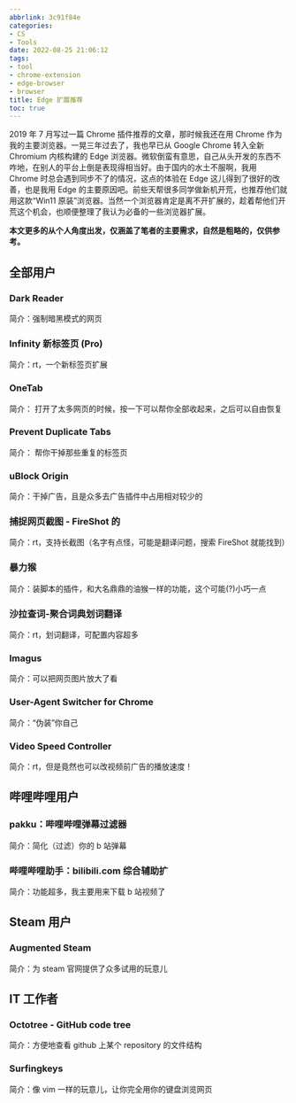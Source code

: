 ```yaml
---
abbrlink: 3c91f84e
categories:
- CS
- Tools
date: 2022-08-25 21:06:12
tags:
- tool
- chrome-extension
- edge-browser
- browser
title: Edge 扩展推荐
toc: true
---
```


2019 年 7 月写过一篇 Chrome 插件推荐的文章，那时候我还在用 Chrome 作为我的主要浏览器。一晃三年过去了，我也早已从 Google Chrome 转入全新 Chromium 内核构建的 Edge 浏览器。微软倒蛮有意思，自己从头开发的东西不咋地，在别人的平台上倒是表现得相当好。由于国内的水土不服啊，我用 Chrome 时总会遇到同步不了的情况，这点的体验在 Edge 这儿得到了很好的改善，也是我用 Edge 的主要原因吧。前些天帮很多同学做新机开荒，也推荐他们就用这款“Win11 原装”浏览器。当然一个浏览器肯定是离不开扩展的，趁着帮他们开荒这个机会，也顺便整理了我认为必备的一些浏览器扩展。

<!--more-->

**本文更多的从个人角度出发，仅涵盖了笔者的主要需求，自然是粗略的，仅供参考。**

## 全部用户

### Dark Reader

简介：强制暗黑模式的网页

### Infinity 新标签页 (Pro)

简介：rt，一个新标签页扩展

### OneTab

简介： 打开了太多网页的时候，按一下可以帮你全部收起来，之后可以自由恢复

### Prevent Duplicate Tabs

简介： 帮你干掉那些重复的标签页

### uBlock Origin

简介：干掉广告，且是众多去广告插件中占用相对较少的

### 捕捉网页截图 - FireShot 的

简介：rt，支持长截图（名字有点怪，可能是翻译问题，搜索 FireShot 就能找到）

### 暴力猴

简介：装脚本的插件，和大名鼎鼎的油猴一样的功能，这个可能(?)小巧一点

### 沙拉查词-聚合词典划词翻译

简介：rt，划词翻译，可配置内容超多

### Imagus

简介：可以把网页图片放大了看

### User-Agent Switcher for Chrome

简介：“伪装”你自己

### Video Speed Controller

简介：rt，但是竟然也可以改视频前广告的播放速度！

## 哔哩哔哩用户

### pakku：哔哩哔哩弹幕过滤器

简介：简化（过滤）你的 b 站弹幕

### 哔哩哔哩助手：bilibili.com 综合辅助扩

简介：功能超多，我主要用来下载 b 站视频了

## Steam 用户

### Augmented Steam

简介：为 steam 官网提供了众多试用的玩意儿

## IT 工作者

### Octotree - GitHub code tree

简介：方便地查看 github 上某个 repository 的文件结构

### Surfingkeys

简介：像 vim 一样的玩意儿，让你完全用你的键盘浏览网页